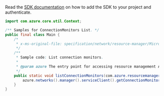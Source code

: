 Read the [SDK documentation](https://github.com/Azure/azure-sdk-for-java/blob/azure-resourcemanager_2.15.0/sdk/resourcemanager/azure-resourcemanager/README.md) on how to add the SDK to your project and authenticate.

```java
import com.azure.core.util.Context;

/** Samples for ConnectionMonitors List. */
public final class Main {
    /*
     * x-ms-original-file: specification/network/resource-manager/Microsoft.Network/stable/2021-05-01/examples/NetworkWatcherConnectionMonitorList.json
     */
    /**
     * Sample code: List connection monitors.
     *
     * @param azure The entry point for accessing resource management APIs in Azure.
     */
    public static void listConnectionMonitors(com.azure.resourcemanager.AzureResourceManager azure) {
        azure.networks().manager().serviceClient().getConnectionMonitors().list("rg1", "nw1", Context.NONE);
    }
}
```
